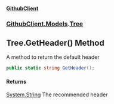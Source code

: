 #### [GithubClient](index 'index')
### [GithubClient.Models](GithubClient.Models 'GithubClient.Models').[Tree](GithubClient.Models.Tree 'GithubClient.Models.Tree')

## Tree.GetHeader() Method

A method to return the default header

```csharp
public static string GetHeader();
```

#### Returns
[System.String](https://docs.microsoft.com/en-us/dotnet/api/System.String 'System.String')
The recommended header